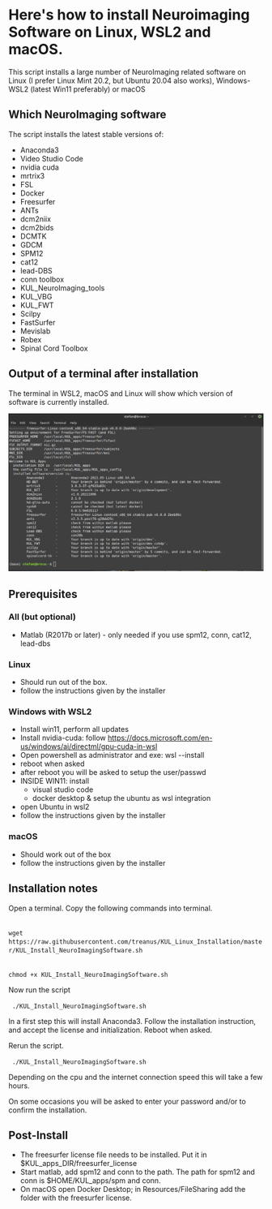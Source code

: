 # Here's how to install Neuroimaging Software on Linux, WSL2 and macOS.

This script installs a large number of NeuroImaging related software on Linux (I prefer Linux Mint 20.2, but Ubuntu 20.04 also works), Windows-WSL2 (latest Win11 preferably) or macOS


## Which NeuroImaging software

The script installs the latest stable versions of:
- Anaconda3 
- Video Studio Code 
- nvidia cuda 
- mrtrix3 
- FSL 
- Docker 
- Freesurfer 
- ANTs 
- dcm2niix 
- dcm2bids 
- DCMTK
- GDCM
- SPM12 
- cat12 
- lead-DBS
- conn toolbox 
- KUL_NeuroImaging_tools 
- KUL_VBG
- KUL_FWT
- Scilpy
- FastSurfer
- Mevislab
- Robex
- Spinal Cord Toolbox

## Output of a terminal after installation

The terminal in WSL2, macOS and Linux will show which version of software is currently installed.

![Terminal output](figs4readme/terminal.png)

## Prerequisites

### All (but optional)
- Matlab (R2017b or later) - only needed if you use spm12, conn, cat12, lead-dbs

### Linux
- Should run out of the box.
- follow the instructions given by the installer

### Windows with WSL2
- Install win11, perform all updates
- Install nvidia-cuda: follow https://docs.microsoft.com/en-us/windows/ai/directml/gpu-cuda-in-wsl
- Open powershell as administrator and exe: wsl --install
- reboot when asked
- after reboot you will be asked to setup the user/passwd
- INSIDE WIN11: install 
    - visual studio code
    - docker desktop & setup the ubuntu as wsl integration
- open Ubuntu in wsl2
- follow the instructions given by the installer

### macOS
- Should work out of the box
- follow the instructions given by the installer


## Installation notes

Open a terminal.
Copy the following commands into terminal. 

<code> 
wget https://raw.githubusercontent.com/treanus/KUL_Linux_Installation/master/KUL_Install_NeuroImagingSoftware.sh

chmod +x KUL_Install_NeuroImagingSoftware.sh 
</code>

Now run the script

<code> ./KUL_Install_NeuroImagingSoftware.sh </code>

In a first step this will install Anaconda3.
Follow the installation instruction, and accept the license and initialization.
Reboot when asked.

Rerun the script.

<code> ./KUL_Install_NeuroImagingSoftware.sh </code>

Depending on the cpu and the internet connection speed this will take a few hours.

On some occasions you will be asked to enter your password and/or to confirm the installation.


## Post-Install

- The freesurfer license file needs to be installed. Put it in $KUL_apps_DIR/freesurfer_license
- Start matlab, add spm12 and conn to the path. The path for spm12 and conn is $HOME/KUL_apps/spm and conn.
- On macOS open Docker Desktop; in Resources/FileSharing add the folder with the freesurfer license.
